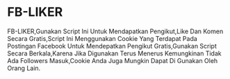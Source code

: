 # FB-LIKER
FB-LIKER,Gunakan Script Ini Untuk Mendapatkan Pengikut,Like Dan Komen Secara Gratis,Script Ini Menggunakan Cookie Yang Terdapat Pada Postingan Facebook Untuk Mendepatkan Pengikut Gratis,Gunakan Script Secara Berkala,Karena Jika Digunakan Terus Menerus Kemungkinan Tidak Ada Followers Masuk,Cookie Anda Juga Mungkin Dapat Di Gunakan Oleh Orang Lain.
